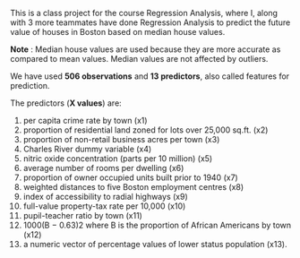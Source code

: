 This is a class project for the course Regression Analysis, where I, along with 3 more teammates have done Regression Analysis to predict the future value of houses in Boston based on median house values.

**Note** : Median house values are used because they are more accurate as compared to mean values. Median values are not affected by outliers.

We have used **506 observations** and **13 predictors**, also called features for prediction.

The predictors (**X values**) are:
1. per capita crime rate by town (x1)
2. proportion of residential land zoned for lots over 25,000 sq.ft. (x2)
3. proportion of non-retail business acres per town (x3)
4. Charles River dummy variable (x4)
5. nitric oxide concentration (parts per 10 million) (x5)
6. average number of rooms per dwelling (x6)
7. proportion of owner occupied units built prior to 1940 (x7)
8. weighted distances to five Boston employment centres (x8)
9. index of accessibility to radial highways (x9)
10. full-value property-tax rate per 10,000 (x10)
11. pupil-teacher ratio by town (x11)
12. 1000(B − 0.63)2 where B is the proportion of African Americans by town (x12)
13. a numeric vector of percentage values of lower status population (x13).
